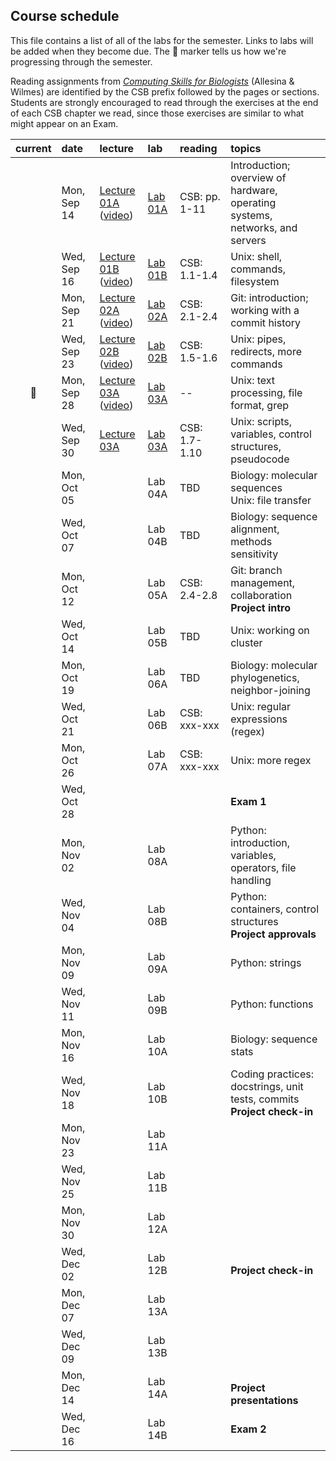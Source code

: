 
## Course schedule

This file contains a list of all of the labs for the semester. Links to labs will be added when they become due. The :pig: marker tells us how we're progressing through the semester.

Reading assignments from [*Computing Skills for Biologists*](https://computingskillsforbiologists.com/) (Allesina & Wilmes) are identified by the CSB prefix followed by the pages or sections. Students are strongly encouraged to read through the exercises at the end of each CSB chapter we read, since those exercises are similar to what might appear on an Exam.

| current | date        | lecture | lab     | reading | topics |
| :-:     | :--         | :-      |   :-    | :--     | :--    |
|         | Mon, Sep 14 | <a href="https://github.com/WUSTL-Biol4220/home/raw/master/lectures/lect_01A.pdf">Lecture 01A</a><br>(<a href="https://wustl.zoom.us/rec/share/xVUbAqcq2UKZY69q7A4uFFs6QqkuYjnN8-t7HT3nY6MTlWLIhWxb5mHuK4ER6Hp8._TbxHG2tCex6TQ-M?startTime=1600105741000">video</a>) | [Lab 01A](labs/lab_01A.md) | CSB: pp. 1-11 | Introduction; overview of hardware, operating<br>systems, networks, and servers |
|         | Wed, Sep 16 | <a href="https://github.com/WUSTL-Biol4220/home/raw/master/lectures/lect_01B.pdf">Lecture 01B</a><br>(<a href="https://wustl.zoom.us/rec/share/v9Fgjrx-KLpP-Jy-XAOowq0FOQP2tTFISahS4NsG5272KRJqbCFIqPo001AX3Fnr.ha8SXalwnFjg8fxp?startTime=1600263299000">video</a>)        | [Lab 01B](labs/lab_01B.md) | CSB: 1.1-1.4| Unix: shell, commands, filesystem |
|         | Mon, Sep 21 |  <a href="https://github.com/WUSTL-Biol4220/home/raw/master/lectures/lect_02A.pdf">Lecture 02A</a><br>(<a href="https://wustl.zoom.us/rec/play/DYos0tV3u3q73ESQ5q-NqC7VWIFmC1XFpRjw0AWHGHVNIAy4oRK5-XLuHryS_UKWUIssmASNAPAmZ2jp.95xtHKTsKwkZ8QFQ">video</a>)       | [Lab 02A](labs/lab_02A.md)| CSB: 2.1-2.4 | Git: introduction; working with a commit history  |
|         | Wed, Sep 23 |    <a href="https://github.com/WUSTL-Biol4220/home/raw/master/lectures/lect_02B.pdf">Lecture 02B</a><br>(<a href="https://wustl.box.com/s/iwcb4vaz9qb14xhanwu6v9ol477lygwu">video</a>)    | [Lab 02B](labs/lab_02B.md) | CSB: 1.5-1.6 | Unix: pipes, redirects, more commands |
|  :pig:  | Mon, Sep 28 | <a href="https://github.com/WUSTL-Biol4220/home/raw/master/lectures/lect_03A.pdf">Lecture 03A</a><br>(<a href="https://wustl.zoom.us/rec/share/enL6N7EBoEfsz3vYZ8qJtvbqu1m0JUnLwER5lZxHB91__L7x1_HnAM6aN06kCjQ4.-egK5wypVwKdB4Vn">video</a>)        | [Lab 03A](labs/lab_03A.md) |  --   | Unix: text processing, file format, grep |
|         | Wed, Sep 30 |  <a href="https://github.com/WUSTL-Biol4220/home/raw/master/lectures/lect_03B.pdf">Lecture 03A</a> | [Lab 03A](labs/lab_03B.md) | CSB: 1.7-1.10 | Unix: scripts, variables, control structures, pseudocode  | 
|         | Mon, Oct 05 |         | Lab 04A | TBD | Biology: molecular sequences<br>Unix: file transfer |
|         | Wed, Oct 07 |         | Lab 04B | TBD | Biology: sequence alignment, methods sensitivity |
|         | Mon, Oct 12 |         | Lab 05A | CSB: 2.4-2.8 | Git: branch management, collaboration<br>**Project intro** | 
|         | Wed, Oct 14 |         | Lab 05B | TBD | Unix: working on cluster |
|         | Mon, Oct 19 |         | Lab 06A | TBD | Biology: molecular phylogenetics, neighbor-joining |
|         | Wed, Oct 21 |         | Lab 06B | CSB: xxx-xxx | Unix: regular expressions (regex) |
|         | Mon, Oct 26 |         | Lab 07A | CSB: xxx-xxx | Unix: more regex  |
|         | Wed, Oct 28 |         |         |  | **Exam 1** |
|         | Mon, Nov 02 |         | Lab 08A |  | Python: introduction, variables, operators, file handling |
|         | Wed, Nov 04 |         | Lab 08B |  | Python: containers, control structures <br>**Project approvals** |
|         | Mon, Nov 09 |         | Lab 09A |  | Python: strings |
|         | Wed, Nov 11 |         | Lab 09B |  | Python: functions |
|         | Mon, Nov 16 |         | Lab 10A |  | Biology: sequence stats |
|         | Wed, Nov 18 |         | Lab 10B |  | Coding practices: docstrings, unit tests, commits<br>**Project check-in**  |
|         | Mon, Nov 23 |         | Lab 11A |  |   |
|         | Wed, Nov 25 |         | Lab 11B |  |   |
|         | Mon, Nov 30 |         | Lab 12A |  |   |
|         | Wed, Dec 02 |         | Lab 12B |  | <br>**Project check-in**   |
|         | Mon, Dec 07 |         | Lab 13A |  |   |
|         | Wed, Dec 09 |         | Lab 13B |  |   |
|         | Mon, Dec 14 |         | Lab 14A |  | <br>**Project presentations**  |
|         | Wed, Dec 16 |         | Lab 14B |  | **Exam 2**  |
